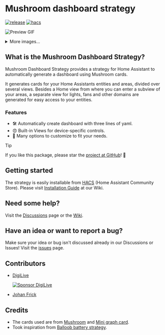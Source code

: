 # Mushroom dashboard strategy

[![release][releaseBadge]][releaseUrl]
[![hacs][hacsBadge]][hacsUrl]

![Preview GIF](./docs/preview.gif)

<details>
  <summary>More images...</summary>

![Automatic](./docs/auto.png)

![Views](./docs/views.png)

![customizable](./docs/customizable.png)
</details>

## What is the Mushroom Dashboard Strategy?

Mushroom Dashboard Strategy provides a strategy for Home Assistant to automatically generate a dashboard using Mushroom
cards.

It generates cards for your Home Assistants entities and areas, divided over several views.
Besides a Home view from where you can enter a subview of your areas, a separate view for lights, fans and other domains
are generated for easy access to your entities.

### Features

- 🛠 Automatically create dashboard with three lines of yaml.
- 😍 Built-in Views for device-specific controls.
- 🎨 Many options to customize to fit your needs.

> [!TIP]
> If you like this package, please star the [project at GitHub](https://github.com/AalianKhan/mushroom-strategy)! 🌟

## Getting started

The strategy is easily installable from [HACS][hacsUrl] (Home Assistant Community Store).
Please visit [Installation Guide](https://github.com/AalianKhan/mushroom-strategy/wiki/#installation) at our Wiki.

## Need some help?

Visit the [Discussions](https://github.com/AalianKhan/mushroom-strategy/discussions) page or the [Wiki](https://github.com/AalianKhan/mushroom-strategy/wiki).

## Have an idea or want to report a bug?

Make sure your idea or bug isn't discussed already in our Discussions or Issues!
Visit the [issues](https://github.com/AalianKhan/mushroom-strategy/issues/new/choose) page.


## Contributors

* [DigiLive](https://github.com/DigiLive)

  [![Sponsor DigiLive][sponsorBadge]](https://github.com/sponsors/DigiLive)

* [Johan Frick](https://github.com/johanfrick)

## Credits

* The cards used are from [Mushroom][mushroomUrl] and [Mini graph card][miniGraphUrl].
* Took inspiration from [Balloob battery strategy][balloobBatteryUrl].

<!-- Badge References -->

[hacsBadge]: https://img.shields.io/badge/HACS-Default-blue

[sponsorBadge]: https://img.shields.io/badge/Sponsor_him-%E2%9D%A4-%23db61a2.svg?&logo=github&color=%23fe8e86

[releaseBadge]: https://img.shields.io/badge/Release-v2.2.0-blue

<!-- Other References -->

[hacsUrl]: https://hacs.xyz

[releaseUrl]: https://github.com/AalianKhan/mushroom-strategy/releases/tag/v2.2.0

[mushroomUrl]: https://github.com/piitaya/lovelace-mushroom

[miniGraphUrl]: https://github.com/kalkih/mini-graph-card

[balloobBatteryUrl]: https://gist.github.com/balloob/4a70c83287ddba4e9085cb578ffb161f
